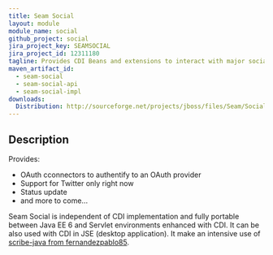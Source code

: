 ```yaml
---
title: Seam Social
layout: module
module_name: social
github_project: social
jira_project_key: SEAMSOCIAL
jira_project_id: 12311180
tagline: Provides CDI Beans and extensions to interact with major social network.
maven_artifact_id: 
  - seam-social
  - seam-social-api
  - seam-social-impl
downloads:
  Distribution: http://sourceforge.net/projects/jboss/files/Seam/Social/ 
---
```

## Description
Provides:

- OAuth cconnectors to authentify to an OAuth provider
- Support for Twitter only right now
- Status update
- and more to come...

Seam Social is independent of CDI implementation and fully portable between Java EE 6 and Servlet environments enhanced 
with CDI. It can be also used with CDI in JSE (desktop application). It make an intensive use of 
[scribe-java from fernandezpablo85](https://github.com/fernandezpablo85/scribe-java).
